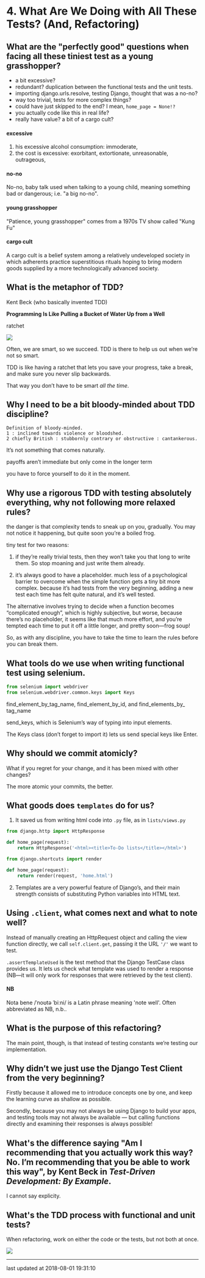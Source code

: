 # 4. What Are We Doing with All These Tests? (And, Refactoring)


## What are the "perfectly good" questions when facing all these tiniest test as a young grasshopper?

- a bit excessive?
- redundant? duplication between the functional tests and the unit tests.
- importing django.urls.resolve, testing Django, thought that was a no-no?
- way too trivial, tests for more complex things?
- could have just skipped to the end? I mean, `home_page = None!?`
- you actually code like this in real life?
- really have value? a bit of a cargo cult?

#### excessive

1. his excessive alcohol consumption: immoderate, 
2. the cost is excessive: exorbitant, extortionate, unreasonable, outrageous,

#### no-no

No-no, baby talk used when talking to a young child, meaning something bad or dangerous; i.e. "a big no-no".
    
#### young grasshopper

"Patience, young grasshopper" comes from a 1970s TV show called "Kung Fu"

#### cargo cult
    
A cargo cult is a belief system among a relatively undeveloped society in which adherents practice superstitious rituals hoping to bring modern goods supplied by a more technologically advanced society. 


## What is the metaphor of TDD?

Kent Beck (who basically invented TDD)

**Programming Is Like Pulling a Bucket of Water Up from a Well**

ratchet

![](https://upload.wikimedia.org/wikipedia/commons/thumb/b/b7/Ratchet_Drawing.svg/1280px-Ratchet_Drawing.svg.png)

Often, we are smart, so we succeed. TDD is there to help us out when we’re not so smart. 

TDD is like having a ratchet that lets you save your progress, take a break, and make sure you never slip backwards.

That way you don’t have to be smart *all the time*.


## Why I need to be a bit bloody-minded about TDD discipline?

    Definition of bloody-minded. 
    1 : inclined towards violence or bloodshed. 
    2 chiefly British : stubbornly contrary or obstructive : cantankerous.

It’s not something that comes naturally.

payoffs aren’t immediate but only come in the longer term

you have to force yourself to do it in the moment.


## Why use a rigorous TDD with testing absolutely everything, why not following more relaxed rules?

the danger is that complexity tends to sneak up on you, gradually. You may not notice it happening, but quite soon you’re a boiled frog.

tiny test for two reasons:

1. if they’re really trivial tests, then they won’t take you that long to write them. So stop moaning and just write them already.

2. it’s always good to have a placeholder. much less of a psychological barrier to overcome when the simple function gets a tiny bit more complex. because it’s had tests from the very beginning, adding a new test each time has felt quite natural, and it’s well tested. 

The alternative involves trying to decide when a function becomes “complicated enough”, which is highly subjective, but worse, because there’s no placeholder, it seems like that much more effort, and you’re tempted each time to put it off a little longer, and pretty soon—​frog soup!

So, as with any discipline, you have to take the time to learn the rules before you can break them.


## What tools do we use when writing functional test using selenium.

```python
from selenium import webdriver
from selenium.webdriver.common.keys import Keys
```
find_element_by_tag_name, find_element_by_id, and find_elements_by_​tag_name

send_keys, which is Selenium’s way of typing into input elements.

The Keys class (don’t forget to import it) lets us send special keys like Enter.


## Why should we commit atomicly?

What if you regret for your change, and it has been mixed with other changes?

The more atomic your commits, the better.


## What goods does `templates` do for us?

1. It saved us from writing html code into `.py` file, as in `lists/views.py`

```python
from django.http import HttpResponse

def home_page(request):
    return HttpResponse('<html><title>To-Do lists</title></html>')
```

```python
from django.shortcuts import render

def home_page(request):
    return render(request, 'home.html')
```
2. Templates are a very powerful feature of Django’s, and their main strength consists of substituting Python variables into HTML text.


## Using `.client`, what comes next and what to note well?

Instead of manually creating an HttpRequest object and calling the view function directly, we call `self.client.get`, passing it the URL `'/'` we want to test.

`.assertTemplateUsed` is the test method that the Django TestCase class provides us. It lets us check what template was used to render a response (NB—it will only work for responses that were retrieved by the test client).

#### NB

Nota bene /ˈnoʊtə ˈbiːni/ is a Latin phrase meaning 'note well'.
Often abbreviated as NB, n.b..


## What is the purpose of this refactoring?

The main point, though, is that instead of testing constants we’re testing our implementation.



## Why didn’t we just use the Django Test Client from the very beginning?

Firstly because it allowed me to introduce concepts one by one, and keep the learning curve as shallow as possible. 

Secondly, because you may not always be using Django to build your apps, and testing tools may not always be available — ​but calling functions directly and examining their responses is always possible!


## What's the difference saying "Am I recommending that you actually work this way? No. I’m recommending that you be able to work this way", by Kent Beck in *Test-Driven Development: By Example*.

I cannot say explicity.


## What's the TDD process with functional and unit tests?

When refactoring, work on either the code or the tests, but not both at once.

![](https://www.obeythetestinggoat.com/book/images/twp2_0404.png)

---
last updated at 2018-08-01 19:31:10

